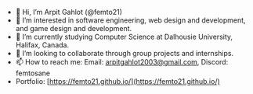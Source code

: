- 👋 Hi, I’m Arpit Gahlot (@femto21)
- 👀 I’m interested in software engineering, web design and development, and game design and development.
- 🌱 I’m currently studying Computer Science at Dalhousie University, Halifax, Canada.
- 💞️ I’m looking to collaborate through group projects and internships.
- 📫 How to reach me: Email: arpitgahlot2003@gmail.com, Discord: femtosane
- Portfolio: [https://femto21.github.io/](https://femto21.github.io/)

<!---
femto21/femto21 is a ✨ special ✨ repository because its `README.md` (this file) appears on your GitHub profile.
You can click the Preview link to take a look at your changes.
--->
